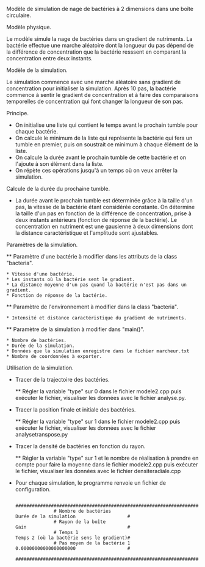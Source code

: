 Modèle de simulation de nage de bactéries à 2 dimensions dans une boîte circulaire.



Modèle physique.

Le modèle simule la nage de bactéries dans un gradient de nutriments. La bactérie effectue une marche aléatoire dont la 
longueur du pas dépend de la différence de concentration que la bactérie resssent en comparant la concentration entre deux instants.



Modèle de la simulation.

Le simulation commence avec une marche aléatoire sans gradient de concentration pour initialiser la simulation. Après 10 pas, la bactérie commence à sentir le gradient de concentration et à faire des comparaisons temporelles de concentration qui font changer la longueur de son pas.



Principe.

* On initialise une liste qui contient le temps avant le prochain tumble pour chaque bactérie.
* On calcule le minimum de la liste qui représente la bactérie qui fera un tumble en premier, puis on soustrait ce minimum à chaque élément de la liste.
* On calcule la durée avant le prochain tumble de cette bactérie et on l'ajoute à son élément dans la liste.
* On répète ces opérations jusqu'à un temps où on veux arrêter la simulation. 



Calcule de la durée du prochaine tumble.

* La durée avant le prochain tumble est déterminée grâce à la taille d'un pas, la vitesse de la bactérie étant considérée constante. On détermine la taille d'un pas en fonction de la différence de concentration, prise à deux instants antérieurs (fonction de réponse de la bactérie). Le concentration en nutriment est une gausienne à deux dimensions dont la distance caractéristique et l'amplitude sont ajustables.



Paramètres de la simulation.

** Paramètre d'une bactérie à modifier dans les attributs de la class "bacteria".

	* Vitesse d'une bactérie.
	* Les instants où la bactérie sent le gradient.
	* La distance moyenne d'un pas quand la bactérie n'est pas dans un gradient.
	* Fonction de réponse de la bactérie.

** Paramètre de l'environnement à modifier dans la class "bacteria".

	* Intensité et distance caractéristique du gradient de nutriments.

** Paramètre de la simulation à modifier dans "main()".

	* Nombre de bactéries.
	* Durée de la simulation.
	* Données que la simulation enregistre dans le fichier marcheur.txt
	* Nombre de coordonnées à exporter.



Utilisation de la simulation.

* Tracer de la trajectoire des bactéries.

	** Régler la variable "type" sur 0 dans le fichier modele2.cpp puis exécuter le fichier, visualiser les données avec le fichier analyse.py.

* Tracer la position finale et initiale des bactéries.

	** Régler la variable "type" sur 1 dans le fichier modele2.cpp puis exécuter le fichier, visualiser les données avec le fichier analysetranspose.py

* Tracer la densité de bactéries en fonction du rayon.

	** Régler la variable "type" sur 1 et le nombre de réalisation à prendre en compte pour faire la moyenne dans le fichier modele2.cpp puis exécuter le fichier, visualiser les données avec le fichier densiteradiale.cpp

* Pour chaque simulation, le programme renvoie un fichier de configuration.

					##################################################################################################
					# Nombre de bactéries									Durée de la simulation 					 #
					# Rayon de la boîte	 									Gain                                     #
					# Temps 1												Temps 2 (où la bactérie sens le gradient)#
					# Pas moyen de la bactérie 1	 						0.00000000000000000000 				     #
					##################################################################################################